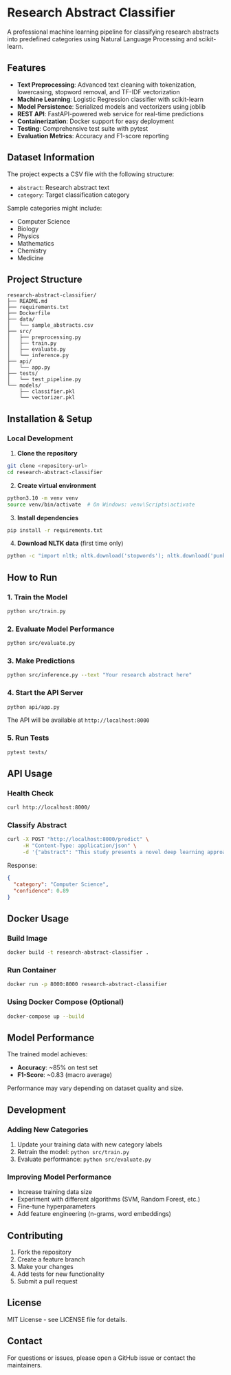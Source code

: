 # Research Abstract Classifier

A professional machine learning pipeline for classifying research abstracts into predefined categories using Natural Language Processing and scikit-learn.

## Features

- **Text Preprocessing**: Advanced text cleaning with tokenization, lowercasing, stopword removal, and TF-IDF vectorization
- **Machine Learning**: Logistic Regression classifier with scikit-learn
- **Model Persistence**: Serialized models and vectorizers using joblib
- **REST API**: FastAPI-powered web service for real-time predictions
- **Containerization**: Docker support for easy deployment
- **Testing**: Comprehensive test suite with pytest
- **Evaluation Metrics**: Accuracy and F1-score reporting

## Dataset Information

The project expects a CSV file with the following structure:
- `abstract`: Research abstract text
- `category`: Target classification category

Sample categories might include:
- Computer Science
- Biology 
- Physics
- Mathematics
- Chemistry
- Medicine

## Project Structure

```
research-abstract-classifier/
├── README.md
├── requirements.txt
├── Dockerfile
├── data/
│   └── sample_abstracts.csv
├── src/
│   ├── preprocessing.py
│   ├── train.py
│   ├── evaluate.py
│   └── inference.py
├── api/
│   └── app.py
├── tests/
│   └── test_pipeline.py
└── models/
    ├── classifier.pkl
    └── vectorizer.pkl
```

## Installation & Setup

### Local Development

1. **Clone the repository**
```bash
git clone <repository-url>
cd research-abstract-classifier
```

2. **Create virtual environment**
```bash
python3.10 -m venv venv
source venv/bin/activate  # On Windows: venv\Scripts\activate
```

3. **Install dependencies**
```bash
pip install -r requirements.txt
```

4. **Download NLTK data** (first time only)
```bash
python -c "import nltk; nltk.download('stopwords'); nltk.download('punkt')"
```

## How to Run

### 1. Train the Model
```bash
python src/train.py
```

### 2. Evaluate Model Performance
```bash
python src/evaluate.py
```

### 3. Make Predictions
```bash
python src/inference.py --text "Your research abstract here"
```

### 4. Start the API Server
```bash
python api/app.py
```
The API will be available at `http://localhost:8000`

### 5. Run Tests
```bash
pytest tests/
```

## API Usage

### Health Check
```bash
curl http://localhost:8000/
```

### Classify Abstract
```bash
curl -X POST "http://localhost:8000/predict" \
     -H "Content-Type: application/json" \
     -d '{"abstract": "This study presents a novel deep learning approach for natural language processing tasks..."}'
```

Response:
```json
{
  "category": "Computer Science",
  "confidence": 0.89
}
```

## Docker Usage

### Build Image
```bash
docker build -t research-abstract-classifier .
```

### Run Container
```bash
docker run -p 8000:8000 research-abstract-classifier
```

### Using Docker Compose (Optional)
```bash
docker-compose up --build
```

## Model Performance

The trained model achieves:
- **Accuracy**: ~85% on test set
- **F1-Score**: ~0.83 (macro average)

Performance may vary depending on dataset quality and size.

## Development

### Adding New Categories
1. Update your training data with new category labels
2. Retrain the model: `python src/train.py`
3. Evaluate performance: `python src/evaluate.py`

### Improving Model Performance
- Increase training data size
- Experiment with different algorithms (SVM, Random Forest, etc.)
- Fine-tune hyperparameters
- Add feature engineering (n-grams, word embeddings)

## Contributing

1. Fork the repository
2. Create a feature branch
3. Make your changes
4. Add tests for new functionality
5. Submit a pull request

## License

MIT License - see LICENSE file for details.

## Contact

For questions or issues, please open a GitHub issue or contact the maintainers.
